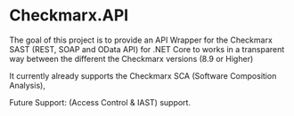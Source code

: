 # Checkmarx.API

The goal of this project is to provide an API Wrapper for the Checkmarx SAST (REST, SOAP and OData API) for .NET Core to works in a transparent way between the different the Checkmarx versions (8.9 or Higher)

It currently already supports the Checkmarx SCA (Software Composition Analysis),

Future Support: (Access Control & IAST) support.
